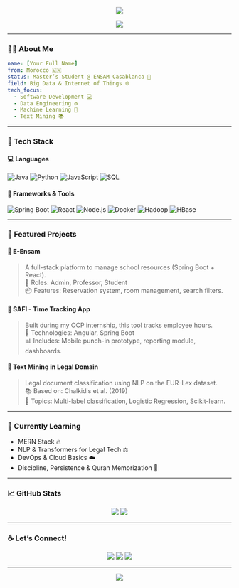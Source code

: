 <!-- Profile Banner -->
<p align="center">
  <img src="https://capsule-render.vercel.app/api?type=waving&color=0:6c63ff,100:00c896&height=200&section=header&text=Hi%20there,%20I'm%20[Your Name]!&fontSize=35&fontColor=ffffff" />
</p>

<p align="center">
  <img src="https://readme-typing-svg.demolab.com/?lines=Software+Developer+💻;Data+Engineer+🚀;AI+Enthusiast+🤖;Tech+Lover+❤️&center=true&width=500&height=30" />
</p>

---

### 👨‍💻 About Me

```yaml
name: [Your Full Name]
from: Morocco 🇲🇦
status: Master’s Student @ ENSAM Casablanca 🏫
field: Big Data & Internet of Things 🌐
tech_focus:
  - Software Development 💻
  - Data Engineering ⚙️
  - Machine Learning 🤖
  - Text Mining 📚
```

---

### 🚀 Tech Stack

#### 💻 Languages
![Java](https://img.shields.io/badge/Java-ED8B00?style=for-the-badge&logo=openjdk&logoColor=white)
![Python](https://img.shields.io/badge/Python-3670A0?style=for-the-badge&logo=python&logoColor=ffdd54)
![JavaScript](https://img.shields.io/badge/JavaScript-F0DB4F?style=for-the-badge&logo=javascript&logoColor=323330)
![SQL](https://img.shields.io/badge/SQL-005C9C?style=for-the-badge&logo=mysql&logoColor=white)

#### 🔧 Frameworks & Tools
![Spring Boot](https://img.shields.io/badge/Spring_Boot-6DB33F?style=for-the-badge&logo=spring-boot&logoColor=white)
![React](https://img.shields.io/badge/React-20232A?style=for-the-badge&logo=react&logoColor=61DAFB)
![Node.js](https://img.shields.io/badge/Node.js-339933?style=for-the-badge&logo=nodedotjs&logoColor=white)
![Docker](https://img.shields.io/badge/Docker-2496ED?style=for-the-badge&logo=docker&logoColor=white)
![Hadoop](https://img.shields.io/badge/Hadoop-66CCFF?style=for-the-badge&logo=apachehadoop&logoColor=black)
![HBase](https://img.shields.io/badge/HBase-FF4C00?style=for-the-badge)

---

### 🌟 Featured Projects

#### 🔹 E-Ensam
> A full-stack platform to manage school resources (Spring Boot + React).  
> 🔑 Roles: Admin, Professor, Student  
> 📦 Features: Reservation system, room management, search filters.

#### 🔹 SAFI - Time Tracking App
> Built during my OCP internship, this tool tracks employee hours.  
> 🚀 Technologies: Angular, Spring Boot  
> 📊 Includes: Mobile punch-in prototype, reporting module, dashboards.

#### 🔹 Text Mining in Legal Domain
> Legal document classification using NLP on the EUR-Lex dataset.  
> 📚 Based on: Chalkidis et al. (2019)  
> 🧠 Topics: Multi-label classification, Logistic Regression, Scikit-learn.

---

### 🧠 Currently Learning

- MERN Stack 🔥
- NLP & Transformers for Legal Tech ⚖️
- DevOps & Cloud Basics ☁️
- Discipline, Persistence & Quran Memorization 🕌

---

### 📈 GitHub Stats

<p align="center">
  <img src="https://github-readme-stats.vercel.app/api?username=your-username&show_icons=true&theme=react&hide_border=true" />
  <img src="https://github-readme-stats.vercel.app/api/top-langs/?username=your-username&layout=compact&theme=react&hide_border=true" />
</p>

---

### ☕ Let’s Connect!

<p align="center">
  <a href="mailto:your.email@example.com"><img src="https://img.shields.io/badge/Email-D14836?style=for-the-badge&logo=gmail&logoColor=white" /></a>
  <a href="https://www.linkedin.com/in/your-linkedin/"><img src="https://img.shields.io/badge/LinkedIn-0077B5?style=for-the-badge&logo=linkedin&logoColor=white" /></a>
  <a href="https://github.com/your-username"><img src="https://img.shields.io/badge/GitHub-181717?style=for-the-badge&logo=github&logoColor=white" /></a>
</p>

---

<p align="center">
  <img src="https://capsule-render.vercel.app/api?type=waving&color=0:00c896,100:6c63ff&height=120&section=footer" />
</p>
